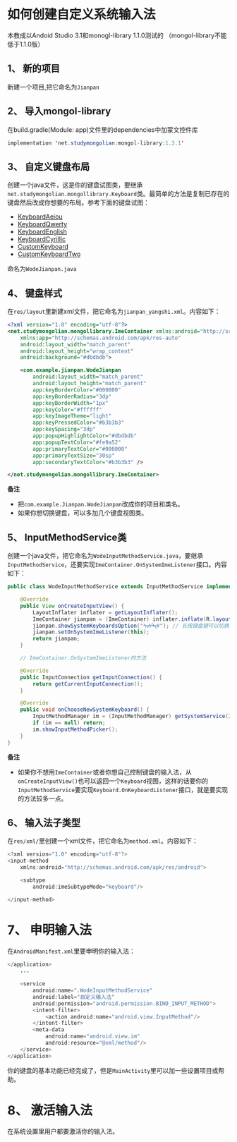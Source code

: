 # 如何创建自定义系统输入法

本教成以Andoid Studio 3.1和monogl-library 1.1.0测试的 （mongol-library不能低于1.1.0版）

## 1、 新的项目

新建一个项目,把它命名为`Jianpan`

## 2、 导入mongol-library

在build.gradle(Module: app)文件里的dependencies中加蒙文控件库

```java
implementation 'net.studymongolian:mongol-library:1.3.1'
```

## 3、 自定义键盘布局

创建一个java文件，这是你的键盘试图类，要继承`net.studymongolian.mongollibrary.Keyboard`类。最简单的方法是复制已存在的键盘然后改成你想要的布局。参考下面的键盘试图：

- [KeyboardAeiou](https://github.com/suragch/mongol-library/blob/master/mongol-library/src/main/java/net/studymongolian/mongollibrary/KeyboardAeiou.java)
- [KeyboardQwerty](https://github.com/suragch/mongol-library/blob/master/mongol-library/src/main/java/net/studymongolian/mongollibrary/KeyboardQwerty.java)
- [KeyboardEnglish](https://github.com/suragch/mongol-library/blob/master/mongol-library/src/main/java/net/studymongolian/mongollibrary/KeyboardEnglish.java)
- [KeyboardCyrillic](https://github.com/suragch/mongol-library/blob/master/mongol-library/src/main/java/net/studymongolian/mongollibrary/KeyboardCyrillic.java)
- [CustomKeyboard](https://github.com/suragch/mongol-library/blob/master/demo-app/src/main/java/net/studymongolian/mongollibrarydemo/CustomKeyboard.java)
- [CustomKeyboardTwo](https://github.com/suragch/mongol-library/blob/master/demo-app/src/main/java/net/studymongolian/mongollibrarydemo/CustomKeyboardTwo.java)

命名为`WodeJianpan.java`

## 4、 键盘样式

在`res/layout`里新建xml文件，把它命名为`jianpan_yangshi.xml`。内容如下：

```xml
<?xml version="1.0" encoding="utf-8"?>
<net.studymongolian.mongollibrary.ImeContainer xmlns:android="http://schemas.android.com/apk/res/android"
    xmlns:app="http://schemas.android.com/apk/res-auto"
    android:layout_width="match_parent"
    android:layout_height="wrap_content"
    android:background="#dbdbdb">

    <com.example.jianpan.WodeJianpan
        android:layout_width="match_parent"
        android:layout_height="match_parent"
        app:keyBorderColor="#000000"
        app:keyBorderRadius="3dp"
        app:keyBorderWidth="1px"
        app:keyColor="#ffffff"
        app:keyImageTheme="light"
        app:keyPressedColor="#b3b3b3"
        app:keySpacing="3dp"
        app:popupHighlightColor="#dbdbdb"
        app:popupTextColor="#fe9a52"
        app:primaryTextColor="#000000"
        app:primaryTextSize="30sp"
        app:secondaryTextColor="#b3b3b3" />

</net.studymongolian.mongollibrary.ImeContainer>
```

**备注**

- 把`com.example.Jianpan.WodeJianpan`改成你的项目和类名。
- 如果你想切换键盘，可以多加几个键盘视图类。

## 5、 InputMethodService类

创建一个java文件，把它命名为`WodeInputMethodService.java`，要继承`InputMethodService`，还要实现`ImeContainer.OnSystemImeListener`接口。内容如下：

```java
public class WodeInputMethodService extends InputMethodService implements ImeContainer.OnSystemImeListener {

    @Override
    public View onCreateInputView() {
        LayoutInflater inflater = getLayoutInflater();
        ImeContainer jianpan = (ImeContainer) inflater.inflate(R.layout.jianpan_yangshi, null, false);
        jianpan.showSystemKeyboardsOption("ᠰᠢᠰᠲ᠋ᠧᠮ"); // 长按键盘键可以切换到别的系统输入法
        jianpan.setOnSystemImeListener(this);
        return jianpan;
    }

    // ImeContainer.OnSystemImeListener的方法

    @Override
    public InputConnection getInputConnection() {
        return getCurrentInputConnection();
    }

    @Override
    public void onChooseNewSystemKeyboard() {
        InputMethodManager im = (InputMethodManager) getSystemService(INPUT_METHOD_SERVICE);
        if (im == null) return;
        im.showInputMethodPicker();
    }
}
```

**备注**

- 如果你不想用`ImeContainer`或者你想自己控制键盘的输入法，从`onCreateInputView()`也可以返回一个`Keyboard`视图，这样的话要你的`InputMethodService`要实现`Keyboard.OnKeyboardListener`接口，就是要实现的方法较多一点。

## 6、 输入法子类型

在`res/xml/`里创建一个xml文件，把它命名为`method.xml`。内容如下：

```java
<?xml version="1.0" encoding="utf-8"?>
<input-method
    xmlns:android="http://schemas.android.com/apk/res/android">

    <subtype
        android:imeSubtypeMode="keyboard"/>

</input-method>
```

# 7、 申明输入法

在`AndroidManifest.xml`里要申明你的输入法：

```java
</application>
    ...
    
    <service
        android:name=".WodeInputMethodService"
        android:label="自定义输入法"
        android:permission="android.permission.BIND_INPUT_METHOD">
        <intent-filter>
            <action android:name="android.view.InputMethod"/>
        </intent-filter>
        <meta-data
            android:name="android.view.im"
            android:resource="@xml/method"/>
    </service>
</application>
```

你的键盘的基本功能已经完成了，但是`MainActivity`里可以加一些设置项目或帮助。

# 8、 激活输入法

在系统设置里用户都要激活你的输入法。

